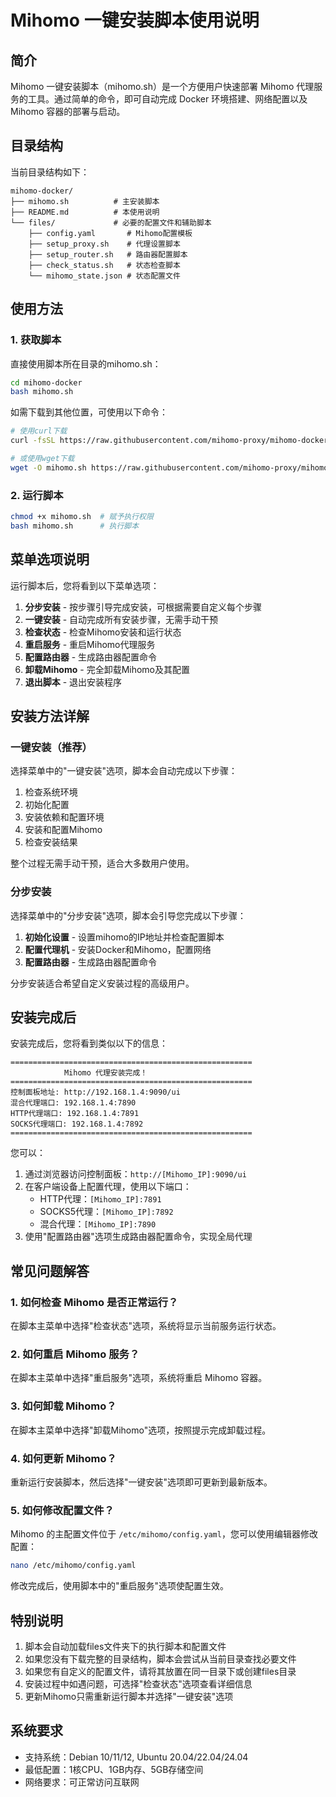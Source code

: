 # Mihomo 一键安装脚本使用说明

## 简介

Mihomo 一键安装脚本（mihomo.sh）是一个方便用户快速部署 Mihomo 代理服务的工具。通过简单的命令，即可自动完成 Docker 环境搭建、网络配置以及 Mihomo 容器的部署与启动。

## 目录结构

当前目录结构如下：

```
mihomo-docker/
├── mihomo.sh          # 主安装脚本
├── README.md          # 本使用说明
└── files/             # 必要的配置文件和辅助脚本
    ├── config.yaml       # Mihomo配置模板
    ├── setup_proxy.sh    # 代理设置脚本
    ├── setup_router.sh   # 路由器配置脚本
    ├── check_status.sh   # 状态检查脚本
    └── mihomo_state.json # 状态配置文件
```

## 使用方法

### 1. 获取脚本

直接使用脚本所在目录的mihomo.sh：

```bash
cd mihomo-docker
bash mihomo.sh
```

如需下载到其他位置，可使用以下命令：

```bash
# 使用curl下载
curl -fsSL https://raw.githubusercontent.com/mihomo-proxy/mihomo-docker/main/mihomo.sh -o mihomo.sh

# 或使用wget下载
wget -O mihomo.sh https://raw.githubusercontent.com/mihomo-proxy/mihomo-docker/main/mihomo.sh
```

### 2. 运行脚本

```bash
chmod +x mihomo.sh  # 赋予执行权限
bash mihomo.sh      # 执行脚本
```

## 菜单选项说明

运行脚本后，您将看到以下菜单选项：

1. **分步安装** - 按步骤引导完成安装，可根据需要自定义每个步骤
2. **一键安装** - 自动完成所有安装步骤，无需手动干预
3. **检查状态** - 检查Mihomo安装和运行状态
4. **重启服务** - 重启Mihomo代理服务
5. **配置路由器** - 生成路由器配置命令
6. **卸载Mihomo** - 完全卸载Mihomo及其配置
0. **退出脚本** - 退出安装程序

## 安装方法详解

### 一键安装（推荐）

选择菜单中的"一键安装"选项，脚本会自动完成以下步骤：

1. 检查系统环境
2. 初始化配置
3. 安装依赖和配置环境
4. 安装和配置Mihomo
5. 检查安装结果

整个过程无需手动干预，适合大多数用户使用。

### 分步安装

选择菜单中的"分步安装"选项，脚本会引导您完成以下步骤：

1. **初始化设置** - 设置mihomo的IP地址并检查配置脚本
2. **配置代理机** - 安装Docker和Mihomo，配置网络
3. **配置路由器** - 生成路由器配置命令

分步安装适合希望自定义安装过程的高级用户。

## 安装完成后

安装完成后，您将看到类似以下的信息：

```
======================================================
            Mihomo 代理安装完成！
======================================================
控制面板地址: http://192.168.1.4:9090/ui
混合代理端口: 192.168.1.4:7890
HTTP代理端口: 192.168.1.4:7891
SOCKS代理端口: 192.168.1.4:7892
======================================================
```

您可以：

1. 通过浏览器访问控制面板：`http://[Mihomo_IP]:9090/ui`
2. 在客户端设备上配置代理，使用以下端口：
   - HTTP代理：`[Mihomo_IP]:7891`
   - SOCKS5代理：`[Mihomo_IP]:7892`
   - 混合代理：`[Mihomo_IP]:7890`
3. 使用"配置路由器"选项生成路由器配置命令，实现全局代理

## 常见问题解答

### 1. 如何检查 Mihomo 是否正常运行？

在脚本主菜单中选择"检查状态"选项，系统将显示当前服务运行状态。

### 2. 如何重启 Mihomo 服务？

在脚本主菜单中选择"重启服务"选项，系统将重启 Mihomo 容器。

### 3. 如何卸载 Mihomo？

在脚本主菜单中选择"卸载Mihomo"选项，按照提示完成卸载过程。

### 4. 如何更新 Mihomo？

重新运行安装脚本，然后选择"一键安装"选项即可更新到最新版本。

### 5. 如何修改配置文件？

Mihomo 的主配置文件位于 `/etc/mihomo/config.yaml`，您可以使用编辑器修改配置：

```bash
nano /etc/mihomo/config.yaml
```

修改完成后，使用脚本中的"重启服务"选项使配置生效。

## 特别说明

1. 脚本会自动加载files文件夹下的执行脚本和配置文件
2. 如果您没有下载完整的目录结构，脚本会尝试从当前目录查找必要文件
3. 如果您有自定义的配置文件，请将其放置在同一目录下或创建files目录
4. 安装过程中如遇问题，可选择"检查状态"选项查看详细信息
5. 更新Mihomo只需重新运行脚本并选择"一键安装"选项

## 系统要求

- 支持系统：Debian 10/11/12, Ubuntu 20.04/22.04/24.04
- 最低配置：1核CPU、1GB内存、5GB存储空间
- 网络要求：可正常访问互联网 